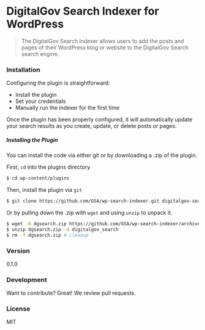 # DigitalGov Search Indexer for WordPress

> The DigitalGov Search indexer allows users to add the posts and pages of their WordPress blog or website to the DigitalGov Search search engine.

### Installation

Configuring the plugin is straightforward:

  - Install the plugin
  - Set your credentials
  - Manually run the indexer for the first time

Once the plugin has been properly configured, it will automatically update your search results as you create, update, or delete posts or pages.

##### Installing the Plugin
You can install the code via either git or by downloading a .zip of the plugin.

First, `cd` into the plugins directory
```sh
$ cd wp-content/plugins
```

Then, install the plugin via `git`
```sh
$ git clone https://github.com/GSA/wp-search-indexer.git digitalgov-search
```

Or by pulling down the .zip with `wget` and using `unzip` to unpack it.
```sh
$ wget -O dgsearch.zip https://github.com/GSA/wp-search-indexer/archive/master.zip
$ unzip dgsearch.zip -d digitalgov_search
$ rm -f dgsearch.zip # cleanup
```

### Version
0.1.0

### Development

Want to contribute? Great! We review pull requests.

### License

MIT
